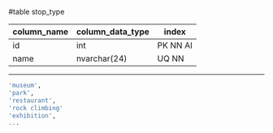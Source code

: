 #table stop_type

| column_name | column_data_type | index    |
| ----------- | ---------------- | -------- |
| id          | int              | PK NN AI |
| name        | nvarchar(24)     | UQ NN         |

---
```sql
'museum',
'park',
'restaurant',
'rock climbing'
'exhibition',
...
```